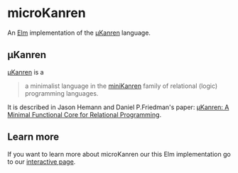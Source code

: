 # microKanren
An [Elm][elm] implementation of the [μKanren][microkanren] language.

## μKanren
[μKanren][microkanren] is a

> a minimalist language in the [miniKanren][minikanren] family of relational
> (logic) programming languages. 

It is described in Jason Hemann and Daniel P.Friedman's paper:
[μKanren: A Minimal Functional Core for Relational Programming][paper].

## Learn more
If you want to learn more about microKanren our this Elm implementation go to our
[interactive page][page].

[elm]: http://elm-lang.org/
[minikanren]: http://minikanren.org/
[microkanren]: http://minikanren.org/
[paper]: http://webyrd.net/scheme-2013/papers/HemannMuKanren2013.pdf
[page]: https://dvberkel.github.io/microKanren/ 
